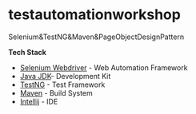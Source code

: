 # testautomationworkshop
Selenium&amp;TestNG&amp;Maven&amp;PageObjectDesignPattern

**Tech Stack**

* [Selenium Webdriver](https://www.selenium.dev/documentation/en/webdriver/) -  Web Automation Framework
* [Java JDK](https://www.oracle.com/java/technologies/javase/javase-jdk8-downloads.html)- Development Kit
* [TestNG](https://testng.org/doc/documentation-main.html) - Test Framework
* [Maven](https://maven.apache.org/index.html) - Build System
* [Intellij](https://www.jetbrains.com/idea/download/#section=windows) - IDE
